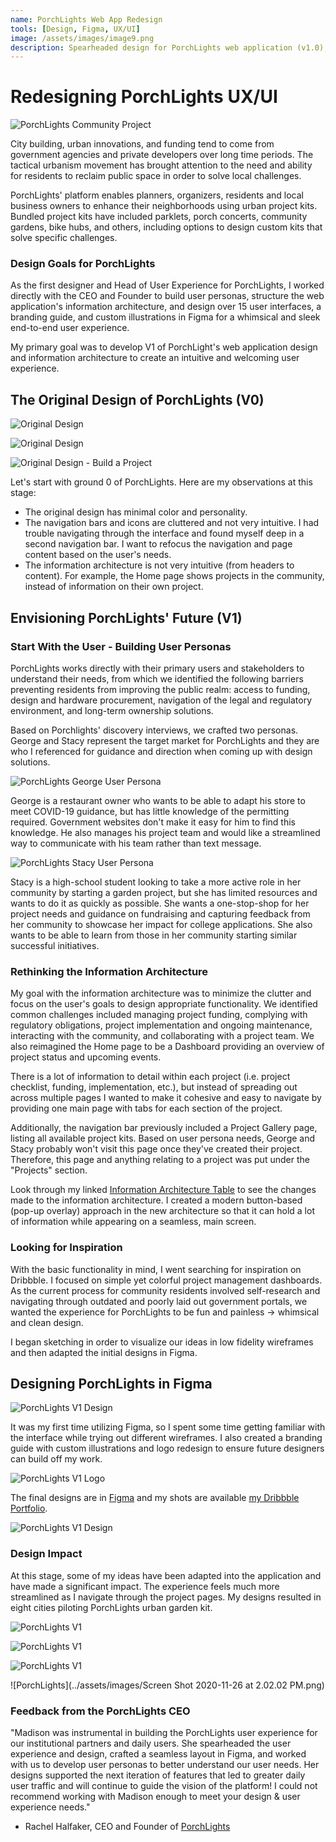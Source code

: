 ```yaml
---
name: PorchLights Web App Redesign
tools: [Design, Figma, UX/UI]
image: /assets/images/image9.png
description: Spearheaded design for PorchLights web application (v1.0), collaborating directly with the Founder and CEO to develop user personas, information architecture, and mapping out of user experience. Created 15 user interfaces through the development of wireframes, branding guide, and custom illustrations in Figma for a whimsical and sleek end-to-end user experience. Designs resulted in eight cities piloting PorchLights.
---
```

# Redesigning PorchLights UX/UI

![PorchLights Community Project](https://miro.medium.com/max/1400/1*U0JGZ0TrjhATOj4PTP8A5A.png)

City building, urban innovations, and funding tend to come from government agencies and private developers over long time periods. The tactical urbanism movement has brought attention to the need and ability for residents to reclaim public space in order to solve local challenges.

PorchLights' platform enables planners, organizers, residents and local business owners to enhance their neighborhoods using urban project kits. Bundled project kits have included parklets, porch concerts, community gardens, bike hubs, and others, including options to design custom kits that solve specific challenges.

### Design Goals for PorchLights

As the first designer and Head of User Experience for PorchLights, I worked directly with the CEO and Founder to build user personas, structure the web application's information architecture, and design over 15 user interfaces, a branding guide, and custom illustrations in Figma for a whimsical and sleek end-to-end user experience.

My primary goal was to develop V1 of PorchLight's web application design and information architecture to create an intuitive and welcoming user experience.

## The Original Design of PorchLights (V0)

![Original Design](../assets/images/Screen_Shot_2020-11-25_at_8.55.51_PM.png)

![Original Design](../assets/images/Screen_Shot_2020-11-25_at_8.55.24_PM.png)

![Original Design - Build a Project](../assets/images/Screen_Shot_2020-11-25_at_8.54.48_PM.png)

Let's start with ground 0 of PorchLights. Here are my observations at this stage:

- The original design has minimal color and personality.
- The navigation bars and icons are cluttered and not very intuitive. I had trouble navigating through the interface and found myself deep in a second navigation bar. I want to refocus the navigation and page content based on the user's needs.
- The information architecture is not very intuitive (from headers to content). For example, the Home page shows projects in the community, instead of information on their own project. 

## Envisioning PorchLights' Future (V1)

### Start With the User - Building User Personas

PorchLights works directly with their primary users and stakeholders to understand their needs, from which we identified the following barriers preventing residents from improving the public realm: access to funding, design and hardware procurement, navigation of the legal and regulatory environment, and long-term ownership solutions.

Based on Porchlights' discovery interviews, we crafted two personas. George and Stacy represent the target market for PorchLights and they are who I referenced for guidance and direction when coming up with design solutions.

![PorchLights George User Persona](https://cdn.dribbble.com/users/4750159/screenshots/14395304/media/07aad17552893f12acfbdbd2880d70df.png)

George is a restaurant owner who wants to be able to adapt his store to meet COVID-19 guidance, but has little knowledge of the permitting required. Government websites don't make it easy for him to find this knowledge. He also manages his project team and would like a streamlined way to communicate with his team rather than text message.

![PorchLights Stacy User Persona](../assets/images/Screen_Shot_2020-11-25_at_9.28.42_PM.png)

Stacy is a high-school student looking to take a more active role in her community by starting a garden project, but she has limited resources and wants to do it as quickly as possible. She wants a one-stop-shop for her project needs and guidance on fundraising and capturing feedback from her community to showcase her impact for college applications. She also wants to be able to learn from those in her community starting similar successful initiatives.

### Rethinking the Information Architecture

My goal with the information architecture was to minimize the clutter and focus on the user's goals to design appropriate functionality. We identified common challenges included managing project funding, complying with regulatory obligations, project implementation and ongoing maintenance, interacting with the community, and collaborating with a project team. We also reimagined the Home page to be a Dashboard providing an overview of project status and upcoming events.

There is a lot of information to detail within each project (i.e. project checklist, funding, implementation, etc.), but instead of spreading out across multiple pages I wanted to make it cohesive and easy to navigate by providing one main page with tabs for each section of the project.

Additionally, the navigation bar previously included a Project Gallery page, listing all available project kits. Based on user persona needs, George and Stacy probably won't visit this page once they've created their project. Therefore, this page and anything relating to a project was put under the "Projects" section.

Look through my linked [Information Architecture Table](https://www.notion.so/4e7712e9f17743b29b01a8e30e3c7d9f?v=d709c87d82c64e2fad5a167d544b0b4f) to see the changes made to the information architecture. I created a modern button-based (pop-up overlay) approach in the new architecture so that it can hold a lot of information while appearing on a seamless, main screen.

### Looking for Inspiration

With the basic functionality in mind, I went searching for inspiration on Dribbble. I focused on simple yet colorful project management dashboards. As the current process for community residents involved self-research and navigating through outdated and poorly laid out government portals, we wanted the experience for PorchLights to be fun and painless → whimsical and clean design.

I began sketching in order to visualize our ideas in low fidelity wireframes and then adapted the initial designs in Figma.

## Designing PorchLights in Figma

![PorchLights V1 Design](https://cdn.dribbble.com/users/4750159/screenshots/14338912/media/b86aba5950a380c16e0cfa6a8154df71.jpg)

It was my first time utilizing Figma, so I spent some time getting familiar with the interface while trying out different wireframes. I also created a branding guide with custom illustrations and logo redesign to ensure future designers can build off my work.

![PorchLights V1 Logo](https://d1muf25xaso8hp.cloudfront.net/https%3A%2F%2Fs3.amazonaws.com%2Fappforest_uf%2Ff1600867322999x519942349333436300%2FPorchLights%2520Logo%25201?w=96&h=81&auto=compress&fit=crop&dpr=2)

The final designs are in [Figma](https://www.figma.com/embed?embed_host=notion&url=https%3A%2F%2Fwww.figma.com%2Ffile%2Fef6Jpo1bXkXLy5yFYp9tgm%2FPorchLights-Design-Project%3Fnode-id%3D0%253A1) and my shots are available [my Dribbble Portfolio](https://dribbble.com/bymadisonross).

![PorchLights V1 Design](https://cdn.dribbble.com/users/4750159/screenshots/14338890/media/8d3acab14f3f55a3971454bd1852c523.jpg)

### Design Impact

At this stage, some of my ideas have been adapted into the application and have made a significant impact. The experience feels much more streamlined as I navigate through the project pages. My designs resulted in eight cities piloting PorchLights urban garden kit.

![PorchLights V1](../assets/images/Screen_Shot_2020-11-25_at_10.18.09_PM.png)

![PorchLights V1](../assets/images/Screen_Shot_2020-11-25_at_10.18.24_PM.png)

![PorchLights V1](../assets/images/Screen_Shot_2020-11-25_at_10.19.05_PM.png)

![PorchLights](../assets/images/Screen Shot 2020-11-26 at 2.02.02 PM.png)

### Feedback from the PorchLights CEO

"Madison was instrumental in building the PorchLights user experience for our institutional partners and daily users. She spearheaded the user experience and design, crafted a seamless layout in Figma, and worked with us to develop user personas to better understand our user needs. Her designs supported the next iteration of features that led to greater daily user traffic and will continue to guide the vision of the platform! I could not recommend working with Madison enough to meet your design & user experience needs." 

- Rachel Halfaker, CEO and Founder of [PorchLights](https://app.porchlights.org/)